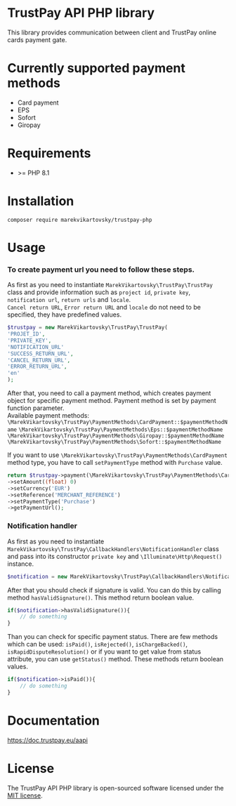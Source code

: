 # TrustPay API PHP library
This library provides communication between client and TrustPay online cards payment gate.

# Currently supported payment methods
<ul>
    <li>Card payment</li>
    <li>EPS</li>
    <li>Sofort</li>
    <li>Giropay</li>
</ul>

# Requirements
<ul>
    <li>>= PHP 8.1</li>
</ul>

# Installation
`composer require marekvikartovsky/trustpay-php`

# Usage

### To create payment url you need to follow these steps.

As first as you need to instantiate `MarekVikartovsky\TrustPay\TrustPay` class and provide information such as `project id`, `private key`, `notification url`, `return urls` and `locale`.<br>
`Cancel return URL`, `Error return URL` and `locale` do not need to be specified, they have predefined values.

```php
$trustpay = new MarekVikartovsky\TrustPay\TrustPay(
'PROJET_ID',
'PRIVATE_KEY',
'NOTIFICATION_URL'
'SUCCESS_RETURN_URL',
'CANCEL_RETURN_URL',
'ERROR_RETURN_URL',
'en'
);
```

After that, you need to call a payment method, which creates payment object for specific payment method. Payment method is set by payment function parameter.<br>
Available payment methods:<br>
`\MarekVikartovsky\TrustPay\PaymentMethods\CardPayment::$paymentMethodName`
`\MarekVikartovsky\TrustPay\PaymentMethods\Eps::$paymentMethodName`
`\MarekVikartovsky\TrustPay\PaymentMethods\Giropay::$paymentMethodName`
`\MarekVikartovsky\TrustPay\PaymentMethods\Sofort::$paymentMethodName`

If you want to use `\MarekVikartovsky\TrustPay\PaymentMethods\CardPayment` method type, you have to call `setPaymentType` method with `Purchase` value.

```php
return $trustpay->payment(\MarekVikartovsky\TrustPay\PaymentMethods\CardPayment::$paymentMethodName)
->setAmount((float) 0)
->setCurrency('EUR')
->setReference('MERCHANT_REFERENCE')
->setPaymentType('Purchase')
->getPaymentUrl();
```

### Notification handler

As first as you need to instantiate `MarekVikartovsky\TrustPay\CallbackHandlers\NotificationHandler` class and pass into its constructor `private key` and `\Illuminate\Http\Request()` instance.

```php
$notification = new MarekVikartovsky\TrustPay\CallbackHandlers\NotificationHandler('XXXXX-PRIVATE-KEY-XXXXX', new \Illuminate\Http\Request())
```

After that you should check if signature is valid. You can do this by calling method `hasValidSignature()`. This method return boolean value.
```php
if($notification->hasValidSignature()){
    // do something
}
```

Than you can check for specific payment status. There are few methods which can be used: `isPaid()`, `isRejected()`, `isChargeBacked()`, `isRapidDisputeResolution()` or if you want to get value from status attribute, you can use `getStatus()` method. These methods return boolean values.
```php
if($notification->isPaid()){
    // do something
}
```

# Documentation
https://doc.trustpay.eu/aapi

# License
The TrustPay API PHP library is open-sourced software licensed under the <a href="https://opensource.org/licenses/MIT">MIT license</a>.